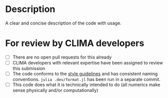 <!--
Thanks for submitting code to CLIMA, the Climate Machine.

Before continuing, please be sure you have:

1. Written and run all necessary tests with CLIMA by including `tests/runtests.jl`
2. Followed all necessary [style guidelines](https://climate-machine.github.io/CLIMA/latest/CodingConventions.html)
3. Identified key contributors to review this submission
-->

# Description

A clear and concise description of the code with usage.

<!--- Please leave the following section --->

# For review by CLIMA developers

- [ ] There are no open pull requests for this already
- [ ] CLIMA developers with relevant expertise have been assigned to review this submission
- [ ] The code conforms to the [style guidelines](https://climate-machine.github.io/CLIMA/latest/CodingConventions.html) and has consistent naming conventions. `julia .dev/format.jl` has been run in a separate commit.
- [ ] This code does what it is technically intended to do (all numerics make sense physically and/or computationally)

